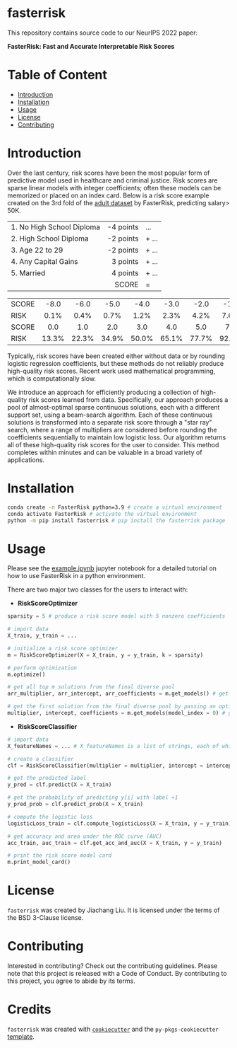 # fasterrisk <!-- omit in toc -->

This repository contains source code to our NeurIPS 2022 paper:

**FasterRisk: Fast and Accurate Interpretable Risk Scores**

# Table of Content <!-- omit in toc -->
- [Introduction](#introduction)
- [Installation](#installation)
- [Usage](#usage)
- [License](#license)
- [Contributing](#contributing)


# Introduction
Over the last century, risk scores have been the most popular form of predictive model used in healthcare and criminal justice. Risk scores are sparse linear models with integer coefficients; often these models can be memorized or placed on an index card. Below is a risk score example created on the 3rd fold of the [adult dataset](https://github.com/ustunb/risk-slim/tree/master/examples/data) by FasterRisk, predicting salary> 50K.

|                            |             |       |
| :---                       |    ---:     |  :--- |
|1.  No High School Diploma  |   -4 points |   ... |
|2.     High School Diploma  |   -2 points | + ... |
|3.            Age 22 to 29  |   -2 points | + ... |
|4.       Any Capital Gains  |    3 points | + ... |
|5.                 Married  |    4 points | + ... |
|                            |       SCORE | =     |

|      |        |        |        |        |        |        |        |
|:---  | :----: | :----: | :----: | :----: | :----: | :----: | :----: | 
|SCORE |  -8.0  |  -6.0  |  -5.0  |  -4.0  |  -3.0  |  -2.0  |  -1.0  |
|RISK  |   0.1% |   0.4% |   0.7% |   1.2% |   2.3% |   4.2% |   7.6% |
|SCORE |   0.0  |   1.0  |   2.0  |   3.0  |   4.0  |   5.0  |   7.0  |        
|RISK  |  13.3% |  22.3% |  34.9% |  50.0% |  65.1% |  77.7% |  92.4% |

Typically, risk scores have been created either without data or by rounding logistic regression coefficients, but these methods do not reliably produce high-quality risk scores. Recent work used mathematical programming, which is computationally slow.

We introduce an approach for efficiently producing a collection of high-quality risk scores learned from data. Specifically, our approach produces a pool of almost-optimal sparse continuous solutions, each with a different support set, using a beam-search algorithm. Each of these continuous solutions is transformed into a separate risk score through a "star ray" search, where a range of multipliers are considered before rounding the coefficients sequentially to maintain low logistic loss. Our algorithm returns all of these high-quality risk scores for the user to consider. This method completes within minutes and can be valuable in a broad variety of applications.

# Installation

```bash
conda create -n FasterRisk python=3.9 # create a virtual environment
conda activate FasterRisk # activate the virtual environment
python -m pip install fasterrisk # pip install the fasterrisk package
```


# Usage
Please see the [example.ipynb](./docs/example.ipynb) jupyter notebook for a detailed tutorial on how to use FasterRisk in a python environment.

There are two major two classes for the users to interact with:
- **RiskScoreOptimizer**
```python
sparsity = 5 # produce a risk score model with 5 nonzero coefficients 

# import data
X_train, y_train = ...

# initialize a risk score optimizer
m = RiskScoreOptimizer(X = X_train, y = y_train, k = sparsity)

# perform optimization
m.optimize()

# get all top m solutions from the final diverse pool
arr_multiplier, arr_intercept, arr_coefficients = m.get_models() # get m solutions from the diverse pool; Specifically, arr_multiplier.shape=(m, ), arr_intercept.shape=(m, ), arr_coefficients.shape=(m, p)

# get the first solution from the final diverse pool by passing an optional model_index; models are ranked in order of increasing logistic loss
multiplier, intercept, coefficients = m.get_models(model_index = 0) # get the first solution (smallest logistic loss) from the diverse pool; Specifically, multiplier.shape=(1, ), intercept.shape=(1, ), coefficients.shape=(p, )

```

- **RiskScoreClassifier**
```python
# import data
X_featureNames = ... # X_featureNames is a list of strings, each of which is the feature name

# create a classifier
clf = RiskScoreClassifier(multiplier = multiplier, intercept = intercept, coefficients = coefficients, featureNames = featureNames)

# get the predicted label
y_pred = clf.predict(X = X_train)

# get the probability of predicting y[i] with label +1
y_pred_prob = clf.predict_prob(X = X_train)

# compute the logistic loss
logisticLoss_train = clf.compute_logisticLoss(X = X_train, y = y_train)

# get accuracy and area under the ROC curve (AUC)
acc_train, auc_train = clf.get_acc_and_auc(X = X_train, y = y_train) 

# print the risk score model card
m.print_model_card() 
```

# License

`fasterrisk` was created by Jiachang Liu. It is licensed under the terms of the BSD 3-Clause license.

# Contributing

Interested in contributing? Check out the contributing guidelines. Please note that this project is released with a Code of Conduct. By contributing to this project, you agree to abide by its terms.

# Credits <!-- omit in toc -->

`fasterrisk` was created with [`cookiecutter`](https://cookiecutter.readthedocs.io/en/latest/) and the `py-pkgs-cookiecutter` [template](https://github.com/py-pkgs/py-pkgs-cookiecutter).
